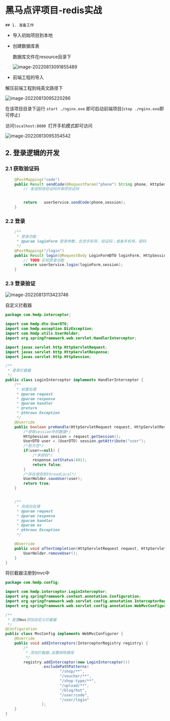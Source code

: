 #  黑马点评项目-redis实战

	## 1. 准备工作

- 导入初始项目到本地

- 创建数据库表

  数据库文件在resource目录下

  ![image-20220813091855489](https://woldier-pic-repo-1309997478.cos.ap-chengdu.myqcloud.com/image-20220813091855489.png)

- 前端工程的导入

解压前端工程到纯英文路径下

![image-20220813095220286](https://woldier-pic-repo-1309997478.cos.ap-chengdu.myqcloud.com/image-20220813095220286.png)

在该项目目录下运行 `start ./nginx.exe` 即可启动前端项目(`stop ./nginx.exe`即可停止)

访问`localhost:8080 `打开手机模式即可访问

![image-20220813095354542](https://woldier-pic-repo-1309997478.cos.ap-chengdu.myqcloud.com/image-20220813095354542.png)



##  2. 登录逻辑的开发

### 2.1 获取验证码

```java
    @PostMapping("code")
    public Result sendCode(@RequestParam("phone") String phone, HttpSession session) {
        // 发送短信验证码并保存验证码


        return   userService.sendCode(phone,session);
    }
```

###  2.2 登录

```java
    /**
     * 登录功能
     * @param loginForm 登录参数，包含手机号、验证码；或者手机号、密码
     */
    @PostMapping("/login")
    public Result login(@RequestBody LoginFormDTO loginForm, HttpSession session) throws BizException {
        // TODO 实现登录功能
        return userService.login(loginForm,session);
    }
```

 ###  2.3 登录验证

![image-20220813113423746](https://woldier-pic-repo-1309997478.cos.ap-chengdu.myqcloud.com/image-20220813113423746.png)



自定义拦截器

```java
package com.hmdp.interceptor;

import com.hmdp.dto.UserDTO;
import com.hmdp.exception.BizException;
import com.hmdp.utils.UserHolder;
import org.springframework.web.servlet.HandlerInterceptor;

import javax.servlet.http.HttpServletRequest;
import javax.servlet.http.HttpServletResponse;
import javax.servlet.http.HttpSession;

/**
 * 登录拦截器
 */
public class LoginInterceptor implements HandlerInterceptor {
    /**
     * 前置处理
     * @param request
     * @param response
     * @param handler
     * @return
     * @throws Exception
     */
    @Override
    public boolean preHandle(HttpServletRequest request, HttpServletResponse response, Object handler) throws Exception {
        /*获取session中的数据*/
        HttpSession session = request.getSession();
        UserDTO user = (UserDTO) session.getAttribute("user");
        /*若为空*/
        if(user==null) {
            /*未授权*/
            response.setStatus(401);
            return false;
        }
        /*存在保存到threadLocal*/
        UserHolder.saveUser(user);
        return true;
    }


    /**
     * 完成后处理
     * @param request
     * @param response
     * @param handler
     * @param ex
     * @throws Exception
     */

    @Override
    public void afterCompletion(HttpServletRequest request, HttpServletResponse response, Object handler, Exception ex) throws Exception {
        UserHolder.removeUser();
    }
}

```



将拦截器注册到mvc中

```java
package com.hmdp.config;

import com.hmdp.interceptor.LoginInterceptor;
import org.springframework.context.annotation.Configuration;
import org.springframework.web.servlet.config.annotation.InterceptorRegistry;
import org.springframework.web.servlet.config.annotation.WebMvcConfigurer;

/**
 * 配置mvc添加自定义拦截器
 */
@Configuration
public class MvcConfig implements WebMvcConfigurer {
    @Override
    public void addInterceptors(InterceptorRegistry registry) {
        /*
         * 添加拦截器,设置排除路径
         */
        registry.addInterceptor(new LoginInterceptor())
                .excludePathPatterns(
                        "/shop/**",
                        "/voucher/**",
                        "/shop-type/**",
                        "/upload/**",
                        "/blog/hot",
                        "/user/code",
                        "/user/login"
                );
    }
}

```



